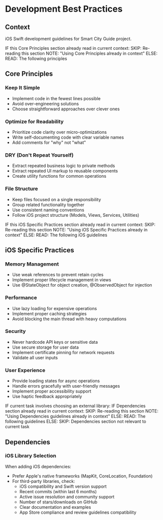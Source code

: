 # Development Best Practices

## Context

iOS Swift development guidelines for Smart City Guide project.

<conditional-block context-check="core-principles">
IF this Core Principles section already read in current context:
  SKIP: Re-reading this section
  NOTE: "Using Core Principles already in context"
ELSE:
  READ: The following principles

## Core Principles

### Keep It Simple
- Implement code in the fewest lines possible
- Avoid over-engineering solutions
- Choose straightforward approaches over clever ones

### Optimize for Readability
- Prioritize code clarity over micro-optimizations
- Write self-documenting code with clear variable names
- Add comments for "why" not "what"

### DRY (Don't Repeat Yourself)
- Extract repeated business logic to private methods
- Extract repeated UI markup to reusable components
- Create utility functions for common operations

### File Structure
- Keep files focused on a single responsibility
- Group related functionality together
- Use consistent naming conventions
- Follow iOS project structure (Models, Views, Services, Utilities)
</conditional-block>

<conditional-block context-check="ios-specific-practices">
IF this iOS Specific Practices section already read in current context:
  SKIP: Re-reading this section
  NOTE: "Using iOS Specific Practices already in context"
ELSE:
  READ: The following iOS guidelines

## iOS Specific Practices

### Memory Management
- Use weak references to prevent retain cycles
- Implement proper lifecycle management in views
- Use @StateObject for object creation, @ObservedObject for injection

### Performance
- Use lazy loading for expensive operations
- Implement proper caching strategies
- Avoid blocking the main thread with heavy computations

### Security
- Never hardcode API keys or sensitive data
- Use secure storage for user data
- Implement certificate pinning for network requests
- Validate all user inputs

### User Experience
- Provide loading states for async operations
- Handle errors gracefully with user-friendly messages
- Implement proper accessibility support
- Use haptic feedback appropriately
</conditional-block>

<conditional-block context-check="dependencies" task-condition="choosing-external-library">
IF current task involves choosing an external library:
  IF Dependencies section already read in current context:
    SKIP: Re-reading this section
    NOTE: "Using Dependencies guidelines already in context"
  ELSE:
    READ: The following guidelines
ELSE:
  SKIP: Dependencies section not relevant to current task

## Dependencies

### iOS Library Selection
When adding iOS dependencies:
- Prefer Apple's native frameworks (MapKit, CoreLocation, Foundation)
- For third-party libraries, check:
  - iOS compatibility and Swift version support
  - Recent commits (within last 6 months)
  - Active issue resolution and community support
  - Number of stars/downloads on GitHub
  - Clear documentation and examples
  - App Store compliance and review guidelines compatibility
</conditional-block>

